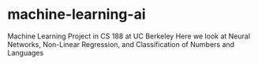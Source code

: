 # machine-learning-ai

Machine Learning Project in CS 188 at UC Berkeley
Here we look at Neural Networks, Non-Linear Regression,
and Classification of Numbers and Languages
